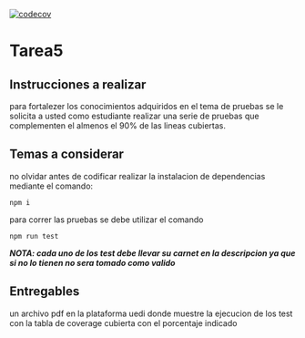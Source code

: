 [![codecov](https://codecov.io/gh/Alex4191-usac/testIncludingCodeCov/graph/badge.svg?token=8I86JTX5C5)](https://codecov.io/gh/Alex4191-usac/testIncludingCodeCov)

# Tarea5
## Instrucciones a realizar
para fortalezer los conocimientos adquiridos en el tema de pruebas se le solicita a usted como estudiante realizar una serie de pruebas que complementen el almenos el 90% de las lineas cubiertas.

## Temas a considerar

no olvidar antes de codificar realizar la instalacion de dependencias mediante el comando:
```
npm i
```
para correr las pruebas se debe utilizar el comando
```
npm run test
```

***NOTA: cada uno de los test debe llevar su carnet en la descripcion ya que si no lo tienen no sera tomado como valido***


## Entregables
un archivo pdf en la plataforma uedi donde muestre la ejecucion de los test con la tabla de coverage cubierta con el porcentaje indicado